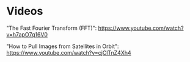 # Videos

"The Fast Fourier Transform (FFT)":
https://www.youtube.com/watch?v=h7apO7q16V0

"How to Pull Images from Satellites in Orbit":
https://www.youtube.com/watch?v=cjClTnZ4Xh4



